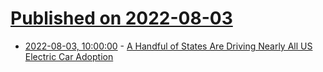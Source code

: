# [Published on 2022-08-03](index.md)

* [2022-08-03, 10:00:00](https://hardware.slashdot.org/story/22/08/03/003200/a-handful-of-states-are-driving-nearly-all-us-electric-car-adoption?utm_source=rss1.0mainlinkanon&utm_medium=feed) - [A Handful of States Are Driving Nearly All US Electric Car Adoption](https://hardware.slashdot.org/story/22/08/03/003200/a-handful-of-states-are-driving-nearly-all-us-electric-car-adoption?utm_source=rss1.0mainlinkanon&utm_medium=feed)
